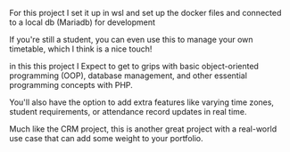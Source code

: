 For this project I set it up in wsl and set up the docker files and connected to a local db (Mariadb) for development

If you're still a student, you can even use this to manage your own timetable, which I think is a nice touch! 

in this this project I Expect to get to grips with basic object-oriented programming (OOP), database management, and other essential programming concepts with PHP.

You'll also have the option to add extra features like varying time zones, student requirements, or attendance record updates in real time.

Much like the CRM project, this is another great project with a real-world use case that can add some weight to your portfolio.